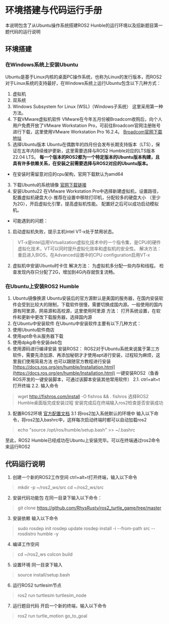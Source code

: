 # 环境搭建与代码运行手册
本说明包含了从Ubuntu操作系统搭建ROS2 Hunble的运行环境以及招新题目第一题代码的运行说明
## 环境搭建
### 在Windows系统上安装Ubuntu
Ubuntu是基于Linux内核的桌面PC操作系统，也称为Linux的发行版本，而ROS2对于Linux系统的支持最好，在Windows系统上运行Ubuntu包含以下几种方式：
1. 虚拟机
2. 双系统
3. Windows Subsystem for Linux (WSL)（Windows子系统）
这里采用第一种方法。
1. 下载VMware虚拟机软件
VMware在今年五月份被Broadcom收购后，向个人用户免费开放了VMware Workstation Pro，可前往Broadcom官网注册账号进行下载，这里使用VMware Workstation Pro 16.2.4。
[Broadcom官网下载地址](https://support.broadcom.com/group/ecx/downloads)
2. 选择Ubuntu版本
Ubuntu在偶数年的四月份会发布长期支持版本（LTS），保证在五年内持续维护更新，这里需要选择与ROS2 Humble对应的LTS版本22.04 LTS。
**每一个版本的ROS2都为一个特定版本的Ubuntu版本构建，且具有许多依赖关系，在安装之前需要选择与ROS2对应的Ubuntu版本。**
* 在安装时需留意对应的cpu架构，官网下载默认为amd64
3. 下载Ubuntu的系统镜像
[官网下载链接](https://ubuntu.com/download/desktop)
4. 安装Ubuntu22
在VMware Workstation Pro中选择新建虚拟机，设置路径，配置虚拟机硬盘大小
推荐在设置中移除打印机，分配较多的硬盘大小
（至少为2G），开启虚拟化引擎，提高虚拟机性能。
配置好之后可以成功启动模拟机。
* 可能遇到的问题：
1. 启动虚拟机失败，提示主机Intel VT-x处于禁用状态。
> VT-x是intel运用Virtualization虚拟化技术中的一个指令集，是CPU的硬件虚拟化技术，VT可以同时提升虚拟化效率和虚拟机的安全性。
解决方法：
重启进入BIOS，在Advanced设置中的CPU configuration启用VT-x
2. 虚拟机中安装Ubuntu时卡住
解决方法：
为虚拟机多分配一些内存和线程。
检查发现内存只分配了2G，增加到4G内存就恢复流畅。

### 在Ubuntu上安装ROS2 Humble
1. Ubuntu镜像换源
Ubuntu安装后的官方源默认是美国的服务器，在国内安装软件会受到比较大的限制，下载软件很慢，需要切换成国内源。一般使用的国内源有阿里源，网易源和高校源，这里使用阿里源
方法：
打开系统设置，在软件和更新中更改下载服务器，选择国内源
2. 在Ubuntu中安装软件
在Ubuntu中安装软件主要有以下几种方式：
1. 使用Ubuntu软件商店
2. 使用apt命令从服务器下载
3. 使用dpkg命令安装deb包
4. 使用源码进行编译安装
安装ROS2：
ROS2对于Ubuntu系统来说属于第三方软件，需要先添加源、再添加秘钥才才使用apt进行安装，过程较为麻烦，这里我们使用简易方法
也可以跟随官方教程进行安装[https://docs.ros.org/en/humble/Installation.html](https://docs.ros.org/en/humble/Installation.html)
一键安装ROS2（鱼香ROS开发的一键安装脚本，可通过该脚本安装其他常用软件）
2.1. ctrl+alt+t打开终端
2.2. 输入命令
> wget http://fishros.com/install -O fishros && . fishros
选择ROS2 Humble桌面版完成安装过程
安装完成后在终端输入ros2检查是否安装成功
3. 配置ROS2环境
[官方配置文档](https://docs.ros.org/en/humble/Tutorials/Beginner-CLI-Tools/Configuring-ROS2-Environment.html)
3.1 将ros2加入系统默认的环境中
输入以下命令，将ros2加入bashrc中，这样每次启动终端时都可以自动加载ros2
> echo "source /opt/ros/humble/setup.bash" >> ~/.bashrc

至此，ROS2 Humble已经成功在Ubuntu上安装完毕。可以在终端通过ros2命令来运行ROS2

## 代码运行说明
1. 创建一个新的ROS2工作空间
ctrl+alt+t打开终端，输入以下命令
> mkdir -p ~/ros2_ws/src
> cd ~/ros2_ws/src

2. 安装代码功能包
在同一目录下输入以下命令：
> git clone https://github.com/RhysRusty/ros2_turtle_game/tree/master

3. 安装依赖
输入以下命令
> sudo rosdep init
> rosdep update
> rosdep install -i --from-path src --rosdistro humble -y

4. 编译工作空间
> cd ~/ros2_ws
> colcon build

5. 设置环境
同一目录下输入
> source install/setup.bash

6. 运行ROS2 turtlesim节点
> ros2 run turtlesim turtlesim_node

7. 运行题目代码
开启一个新的终端，输入以下命令
> ros2 run turtle_motion go_to_goal
